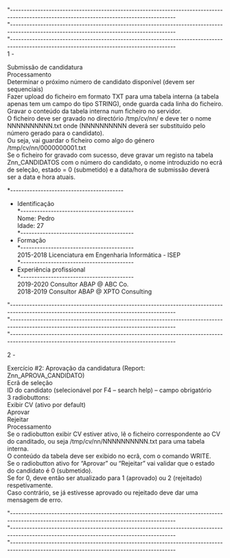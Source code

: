 "------------------------------------------------------------------------------------------------------------------------------------------  
"------------------------------------------------------------------------------------------------------------------------------------------  
"------------------------------------------------------------------------------------------------------------------------------------------  
1 -   

Submissão de candidatura  
Processamento  
Determinar o próximo número de candidato disponível (devem ser sequenciais)   
Fazer upload do ficheiro em formato TXT para uma tabela interna (a tabela apenas tem um campo do tipo STRING), onde guarda cada linha do ficheiro.  
Gravar o conteúdo da tabela interna num ficheiro no servidor.   
O ficheiro deve ser gravado no directório /tmp/cv/nn/ e deve ter o nome NNNNNNNNNN.txt onde (NNNNNNNNNN deverá ser substituído pelo número gerado para o candidato).   
Ou seja, vai guardar o ficheiro como algo do género /tmp/cv/nn/0000000001.txt  
Se o ficheiro for gravado com sucesso, deve gravar um registo na tabela Znn_CANDIDATOS com o número do candidato, o nome introduzido no ecrã de seleção, estado = 0 (submetido) e a data/hora de submissão deverá  
ser a data e hora atuais.  

*-----------------------------------------  
* Identificação  
*-----------------------------------------  
Nome: Pedro  
Idade: 27  
*-----------------------------------------  
* Formação  
*-----------------------------------------  
2015-2018 Licenciatura em Engenharia Informática - ISEP  
*-----------------------------------------  
* Experiência profissional  
*-----------------------------------------  
2019-2020 Consultor ABAP @ ABC Co.  
2018-2019 Consultor ABAP @ XPTO Consulting  

"------------------------------------------------------------------------------------------------------------------------------------------  
"------------------------------------------------------------------------------------------------------------------------------------------  
"------------------------------------------------------------------------------------------------------------------------------------------  

2 - 

Exercício #2: Aprovação da candidatura (Report: Znn_APROVA_CANDIDATO)  
Ecrã de seleção  
ID do candidato (selecionável por F4 – search help) – campo obrigatório  
3 radiobuttons:  
Exibir CV (ativo por default)  
Aprovar  
Rejeitar  
Processamento  
Se o radiobutton exibir CV estiver ativo, lê o ficheiro correspondente ao CV do canditado, ou seja /tmp/cv/nn/NNNNNNNNNN.txt para uma tabela interna.   
O conteúdo da tabela deve ser exibido no ecrã, com o comando WRITE.  
Se o radiobutton ativo for “Aprovar” ou “Rejeitar” vai validar que o estado do candidato é 0 (submetido).   
Se for 0, deve então ser atualizado para 1 (aprovado) ou 2 (rejeitado) respetivamente.   
Caso contrário, se já estivesse aprovado ou rejeitado deve dar uma mensagem de erro.  

"------------------------------------------------------------------------------------------------------------------------------------------    
"------------------------------------------------------------------------------------------------------------------------------------------    
"------------------------------------------------------------------------------------------------------------------------------------------  
